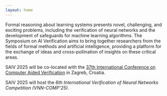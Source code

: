 ```yaml
---
layout: home
---
```


Formal reasoning about learning systems presents novel, challenging, and exciting problems, including the verification of neural networks and the development of safeguards for machine learning algorithms. The Symposium on AI Verification aims to bring together researchers from the fields of formal methods and artificial intelligence, providing a platform for the exchange of ideas and cross-pollination of insights on these critical areas.

SAIV 2025 will be co-located with the [37th International Conference on Computer Aided Verification](https://conferences.i-cav.org/2025/) in Zagreb, Croatia.

SAIV 2025 will host the *6th International Verification of Neural Networks Competition (VNN-COMP'25)*.
